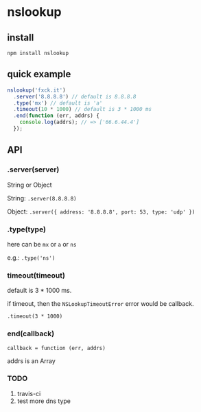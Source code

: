 # nslookup

## install

`npm install nslookup`

## quick example

```js
nslookup('fxck.it')
  .server('8.8.8.8') // default is 8.8.8.8
  .type('mx') // default is 'a'
  .timeout(10 * 1000) // default is 3 * 1000 ms
  .end(function (err, addrs) {
    console.log(addrs); // => ['66.6.44.4']
  });
```

## API

### .server(server)

String or Object

String: `.server(8.8.8.8)`

Object: `.server({ address: '8.8.8.8', port: 53, type: 'udp' })`

### .type(type)

here can be `mx` or `a` or `ns`

e.g.: `.type('ns')`

### timeout(timeout)

default is 3 * 1000 ms.

if timeout, then the `NSLookupTimeoutError` error would be callback.

`.timeout(3 * 1000)`

### end(callback)

`callback = function (err, addrs)`

addrs is an Array

### TODO

1. travis-ci
1. test more dns type